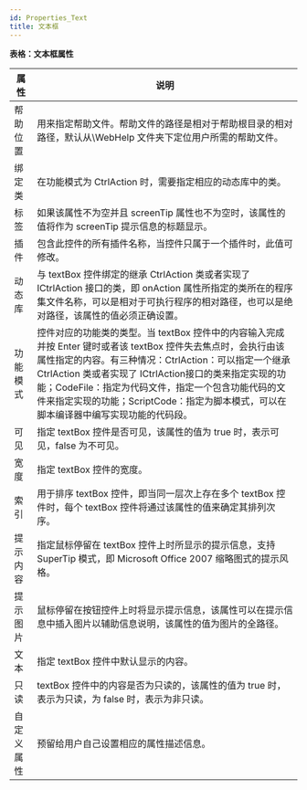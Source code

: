 ```yaml
---
id: Properties_Text
title: 文本框
---
```

**表格：文本框属性**

属性 | 说明  
---|---  
帮助位置 | 用来指定帮助文件。帮助文件的路径是相对于帮助根目录的相对路径，默认从\WebHelp 文件夹下定位用户所需的帮助文件。  
绑定类 | 在功能模式为 CtrlAction 时，需要指定相应的动态库中的类。  
标签 | 如果该属性不为空并且 screenTip 属性也不为空时，该属性的值将作为 screenTip 提示信息的标题显示。  
插件 | 包含此控件的所有插件名称，当控件只属于一个插件时，此值可修改。  
动态库 | 与 textBox 控件绑定的继承 CtrlAction 类或者实现了 ICtrlAction 接口的类，即 onAction 属性所指定的类所在的程序集文件名称，可以是相对于可执行程序的相对路径，也可以是绝对路径，该属性的值必须正确设置。  
功能模式 | 控件对应的功能类的类型。当 textBox 控件中的内容输入完成并按 Enter 键时或者该 textBox 控件失去焦点时，会执行由该属性指定的内容。有三种情况：CtrlAction：可以指定一个继承 CtrlAction 类或者实现了 ICtrlAction接口的类来指定实现的功能；CodeFile：指定为代码文件，指定一个包含功能代码的文件来指定实现的功能；ScriptCode：指定为脚本模式，可以在脚本编译器中编写实现功能的代码段。  
可见 | 指定 textBox 控件是否可见，该属性的值为 true 时，表示可见，false 为不可见。  
宽度 | 指定 textBox 控件的宽度。  
索引 | 用于排序 textBox 控件，即当同一层次上存在多个 textBox 控件时，每个 textBox 控件将通过该属性的值来确定其排列次序。  
提示内容 | 指定鼠标停留在 textBox 控件上时所显示的提示信息，支持 SuperTip 模式，即 Microsoft Office 2007 缩略图式的提示风格。  
提示图片 | 鼠标停留在按钮控件上时将显示提示信息，该属性可以在提示信息中插入图片以辅助信息说明，该属性的值为图片的全路径。  
文本 | 指定 textBox 控件中默认显示的内容。  
只读 | textBox 控件中的内容是否为只读的，该属性的值为 true 时，表示为只读，为 false 时，表示为非只读。  
自定义属性 | 预留给用户自己设置相应的属性描述信息。  

